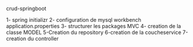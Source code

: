 crud-springboot

  1- spring initializr
  2- configuration de mysql workbench application.properties
  3- structurer les packages MVC
  4- creation de la classe MODEL
  5-Creation du repository
  6-creation de la coucheservice
  7-creation du controller
